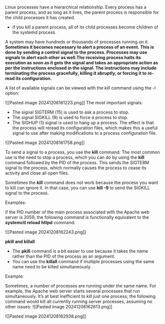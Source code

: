 Linux processes have a hierarchical relationship. Every process has a parent process, and as long as it lives, the parent process is responsible for the child processes it has created.

- if you kill a parent process, all of its child processes become children of the systemd process.

A system may have hundreds or thousands of processes running on it. **Sometimes it becomes necessary to alert a process of an event. This is done by sending a control signal to the process. Processes may use signals to alert each other as well.The receiving process halts its execution as soon as it gets the signal and takes an appropriate action as per the instructions enclosed in the signal. The instructions may include terminating the process gracefully, killing it abruptly, or forcing it to re-read its configuration.**

A list of available signals can be viewed with the _kill_ command using the -l option:

![[Pasted image 20241208161223.png]]
The most important signals:

- The signal SIGTERM (15) is used to ask a process to stop.
- The signal SIGKILL (9) is used to force a process to stop.
- The SIGHUP (1) signal is used to hang up a process. The effect is that the process will reread its configuration files, which makes this a useful signal to use after making modifications to a process configuration file.

![[Pasted image 20241208161758.png]]

To send a signal to a process, you use the **kill** command. The most common use is the need to stop a process, which you can do by using the **kill** command followed by the PID of the process. This sends the SIGTERM signal to the process, which normally causes the process to cease its activity and close all open files.

Sometimes the **kill** command does not work because the process you want to kill can ignore it. In that case, you can use **kill -9** to send the SIGKILL signal to the process.

Examples:

if the PID number of the main process associated with the Apache web server is 2059, the following command is functionally equivalent to the **systemctl reload httpd** command:

![[Pasted image 20241208162243.png]]


**pkill and killall**

- The **pkill** command is a bit easier to use because it takes the name rather than the PID of the process as an argument.
- You can use the **killall** command if multiple processes using the same name need to be killed simultaneously.

Example:

Sometimes, a number of processes are running under the same name. For example, the Apache web server starts several processes that run simultaneously. It’s at best inefficient to kill just one process; the following command would kill all currently running server processes, assuming no other issues:
![[Pasted image 20241208162613.png]]

![[Pasted image 20241208162938.png]]